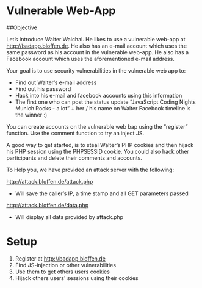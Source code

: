 # Vulnerable Web-App

##Objective

Let’s introduce Walter Waichai. He likes to use a vulnerable web-app at http://badapp.bloffen.de. He also has an e-mail account which uses the same password as his account in the vulnerable web-app. He also has a Facebook account which uses the aforementioned e-mail address.

Your goal is to use security vulnerabilities in the vulnerable web app to:

- Find out Walter’s e-mail address
- Find out his password
- Hack into his e-mail and facebook  accounts using this information
- The first one who can post the status update “JavaScript Coding Nights Munich Rocks -  a lot” + her / his name on Walter Facebook timeline is the winner :)

You can create accounts on the vulnerable web bap using the “register” function. Use the comment function to try an inject JS.

A good way to get started, is to steal Walter’s PHP cookies and then hijack his PHP session using the PHPSESSID cookie. You could also hack other participants and delete their comments and accounts.

 To Help you, we have provided an attack server with the following:

http://attack.bloffen.de/attack.php
- Will save the caller’s IP, a time stamp and all GET parameters passed

http://attack.bloffen.de/data.php
- Will display all data provided by attack.php

# Setup
1. Register at http://badapp.bloffen.de
2. Find JS-injection or other vulnerabilities
3. Use them to get others users cookies
4. Hijack others users' sessions using their cookies
